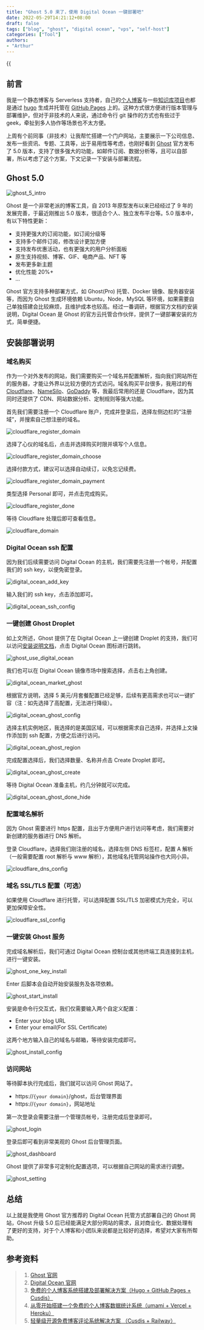 ```yaml
---
title: "Ghost 5.0 来了，使用 Digital Ocean 一键部署吧"
date: 2022-05-29T14:21:12+08:00
draft: false
tags: ["blog", "ghost", "digital ocean", "vps", "self-host"]
categories: ["Tool"]
authors:
- "Arthur"
---
```


{{<audio src="audios/here_after_us.mp3" caption="《后来的我们 - 五月天》" >}}

## 前言

我是一个静态博客与 Serverless 支持者，自己的[个人博客](https://www.pseudoyu.com)与一些[知识库项目](https://www.pseudoyu.com/blockchain-guide)也都是通过 [hugo](https://gohugo.io) 生成并托管在 [GitHub Pages](https://pages.github.com) 上的。这种方式很方便进行版本管理与部署维护，但对于非技术的人来说，通过命令行 git 操作的方式也有些过于 geek，牵扯到多人协作等场景也不太方便。

上周有个前同事（非技术）让我帮忙搭建一个门户网站，主要展示一下公司信息、发布一些资讯、专题、工具等，出于易用性等考虑，也刚好看到 [Ghost](https://ghost.org) 官方发布了 5.0 版本，支持了很多强大的功能，如邮件订阅、数据分析等，且可以自部署，所以考虑了这个方案，下文记录一下安装与部署流程。

## Ghost 5.0

![ghost_5_intro](https://pseudoyu.oss-cn-hangzhou.aliyuncs.com/images/ghost_5_intro.jpg)

Ghost 是一个非常老派的博客工具，自 2013 年原型发布以来已经经过了 9 年的发展完善，于最近刚推出 5.0 版本，很适合个人、独立发布平台等。5.0 版本中，有以下特性更新：

* 支持更强大的订阅功能，如订阅分级等
* 支持多个邮件订阅，修改设计更加方便
* 支持发布优惠活动，也有更强大的用户分析面板
* 原生支持视频、博客、GIF、电商产品、NFT 等
* 发布更多新主题
* 优化性能 20%+
* ...

Ghost 官方支持多种部署方式，如 Ghost(Pro) 托管、Docker 镜像、服务器安装等，而因为 Ghost 生成环境依赖 Ubuntu，Node，MySQL 等环境，如果需要自己单独搭建会比较麻烦，且维护成本也较高。经过一番调研，根据官方文档的安装说明，Digital Ocean 是 Ghost 的官方云托管合作伙伴，提供了一键部署安装的方式，简单便捷。

## 安装部署说明

### 域名购买

作为一个对外发布的网站，我们需要购买一个域名并配置解析，指向我们网站所在的服务器，才能让外界以比较方便的方式访问。域名购买平台很多，我用过的有 [Cloudflare](https://www.cloudflare.com)、[NameSilo](https://www.namesilo.com)、[GoDaddy](https://www.godaddy.com) 等，我最后常用的还是 Cloudflare，因为其同时还提供了 CDN、网站数据分析、定制规则等强大功能。

首先我们需要注册一个 Cloudflare 账户，完成并登录后，选择左侧边栏的“注册域”，并搜索自己想注册的域名。

![cloudflare_register_domain](https://pseudoyu.oss-cn-hangzhou.aliyuncs.com/images/cloudflare_register_domain.png)

选择了心仪的域名后，点击并选择购买时限并填写个人信息。

![cloudflare_register_domain_choose](https://pseudoyu.oss-cn-hangzhou.aliyuncs.com/images/cloudflare_register_domain_choose.png)

选择付款方式，建议可以选择自动续订，以免忘记续费。

![cloudflare_register_domain_payment](https://pseudoyu.oss-cn-hangzhou.aliyuncs.com/images/cloudflare_register_domain_payment.png)

类型选择 Personal 即可，并点击完成购买。

![cloudflare_register_done](https://pseudoyu.oss-cn-hangzhou.aliyuncs.com/images/cloudflare_register_done.png)

等待 Cloudflare 处理后即可查看信息。

![cloudflare_domain](https://pseudoyu.oss-cn-hangzhou.aliyuncs.com/images/cloudflare_domain.jpeg)

### Digital Ocean ssh 配置

因为我们后续需要访问 Digital Ocean 的主机，我们需要先注册一个帐号，并配置我们的 ssh key，以便免密登录。

![digital_ocean_add_key](https://pseudoyu.oss-cn-hangzhou.aliyuncs.com/images/digital_ocean_add_key.png)

输入我们的 ssh key，点击添加即可。

![digital_ocean_ssh_config](https://pseudoyu.oss-cn-hangzhou.aliyuncs.com/images/digital_ocean_ssh_config.png)

### 一键创建 Ghost Droplet

如上文所述，Ghost 提供了在 Digital Ocean 上一键创建 Droplet 的支持，我们可以访问[安装说明文档](https://ghost.org/docs/install/)，点击 Digital Ocean 图标进行跳转。

![ghost_use_digital_ocean](https://pseudoyu.oss-cn-hangzhou.aliyuncs.com/images/ghost_use_digital_ocean.png)

我们也可以在 Digital Ocean 镜像市场中搜索选择，点击右上角创建。

![digital_ocean_market_ghost](https://pseudoyu.oss-cn-hangzhou.aliyuncs.com/images/digital_ocean_market_ghost.png)

根据官方说明，选择 5 美元/月套餐配置已经足够，后续有更高需求也可以一键扩容（注：如先选择了高配置，无法进行降级）。

![digital_ocean_ghost_config](https://pseudoyu.oss-cn-hangzhou.aliyuncs.com/images/digital_ocean_ghost_config.png)

选择主机实例地区，我选择的是美国区域，可以根据需求自己选择，并选择上文操作添加到 ssh 配置，方便之后进行访问。

![digital_ocean_ghost_region](https://pseudoyu.oss-cn-hangzhou.aliyuncs.com/images/digital_ocean_ghost_region.png)

完成配置选择后，我们选择数量、名称并点击 Create Droplet 即可。

![digital_ocean_ghost_create](https://pseudoyu.oss-cn-hangzhou.aliyuncs.com/images/digital_ocean_ghost_create.png)

等待 Digital Ocean 准备主机，约几分钟就可以完成。

![digital_ocean_ghost_done_hide](https://pseudoyu.oss-cn-hangzhou.aliyuncs.com/images/digital_ocean_ghost_done_hide.jpeg)

### 配置域名解析

因为 Ghost 需要进行 https 配置，且出于方便用户进行访问等考虑，我们需要对新创建的服务器进行 DNS 解析。

登录 Cloudflare，选择我们刚注册的域名，选择左侧 DNS 标签栏，配置 A 解析（一般需要配置 root 解析与 www 解析），其他域名托管网站操作也大同小异。

![cloudflare_dns_config](https://pseudoyu.oss-cn-hangzhou.aliyuncs.com/images/cloudflare_dns_config.jpeg)

### 域名 SSL/TLS 配置（可选）

如果使用 Cloudflare 进行托管，可以选择配置 SSL/TLS 加密模式为完全，可以更加保障安全性。

![cloudflare_ssl_config](https://pseudoyu.oss-cn-hangzhou.aliyuncs.com/images/cloudflare_ssl_config.png)

### 一键安装 Ghost 服务

完成域名解析后，我们可通过 Digital Ocean 控制台或其他终端工具连接到主机，进行一键安装。

![ghost_one_key_install](https://pseudoyu.oss-cn-hangzhou.aliyuncs.com/images/ghost_one_key_install.jpeg)

Enter 后脚本会自动开始安装服务及各项依赖。

![ghost_start_install](https://pseudoyu.oss-cn-hangzhou.aliyuncs.com/images/ghost_start_install.png)

安装是命令行交互式，我们仅需要输入两个自定义配置：

- Enter your blog URL
- Enter your email(For SSL Certificate)

这两个地方输入自己的域名与邮箱，等待安装完成即可。

![ghost_install_config](https://pseudoyu.oss-cn-hangzhou.aliyuncs.com/images/ghost_install_config.jpeg)

### 访问网站

等待脚本执行完成后，我们就可以访问 Ghost 网站了。

- https://`{your domain}`/ghost，后台管理界面
- https://`{your domain}`，网站地址

第一次登录会需要注册一个管理员帐号，注册完成后登录即可。

![ghost_login](https://pseudoyu.oss-cn-hangzhou.aliyuncs.com/images/ghost_login.png)

登录后即可看到非常美观的 Ghost 后台管理页面。

![ghost_dashboard](https://pseudoyu.oss-cn-hangzhou.aliyuncs.com/images/ghost_dashboard.png)

Ghost 提供了非常多可定制化配置选项，可以根据自己网站的需求进行调整。

![ghost_setting](https://pseudoyu.oss-cn-hangzhou.aliyuncs.com/images/ghost_setting.png)

## 总结

以上就是我使用 Ghost 官方推荐的 Digital Ocean 托管方式部署自己的 Ghost 网站，Ghost 升级 5.0 后已经能满足大部分网站的需求，且对商业化、数据处理有了更好的支持，对于个人博客和小团队来说都是比较好的选择，希望对大家有所帮助。

## 参考资料

> 1. [Ghost 官网](https://ghost.org)
> 2. [Digital Ocean 官网](https://www.digitalocean.com)
> 3. [免费的个人博客系统搭建及部署解决方案（Hugo + GitHub Pages + Cusdis）](https://www.pseudoyu.com/en/2022/03/24/free_blog_deploy_using_hugo_and_cusdis/)
> 4. [从零开始搭建一个免费的个人博客数据统计系统（umami + Vercel + Heroku）](https://www.pseudoyu.com/en/2022/05/21/free_blog_analysis_using_umami_vercel_and_heroku/)
> 5. [轻量级开源免费博客评论系统解决方案 （Cusdis + Railway）](https://www.pseudoyu.com/en/2022/05/24/free_and_lightweight_blog_comment_system_using_cusdis_and_railway/)